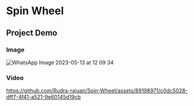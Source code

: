 # Spin Wheel
## Project Demo
### Image
![WhatsApp Image 2023-05-13 at 12 09 34](https://github.com/Rudra-rajuan/Spin-Wheel/assets/89198971/55729b38-99c6-43e0-bcf9-6e2a2b0f6e38)
### Video


https://github.com/Rudra-rajuan/Spin-Wheel/assets/89198971/c0dc5028-dff7-4f41-a521-9e60145d19cb

